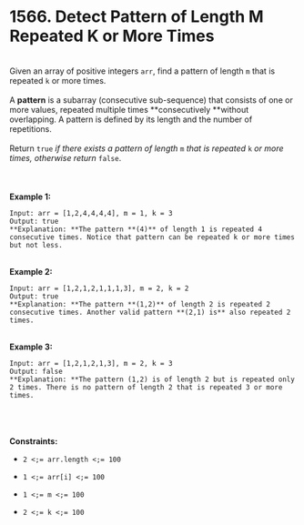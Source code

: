 # 1566. Detect Pattern of Length M Repeated K or More Times

<br />Given an array of positive integers `arr`, find a pattern of length `m` that is repeated `k` or more times.<br />
<br />A **pattern** is a subarray (consecutive sub-sequence) that consists of one or more values, repeated multiple times **consecutively **without overlapping. A pattern is defined by its length and the number of repetitions.<br />
<br />Return `true` <em>if there exists a pattern of length</em> `m` <em>that is repeated</em> `k` <em>or more times, otherwise return</em> `false`.<br />
<br /> <br />
<br />**Example 1:**<br />
```
Input: arr = [1,2,4,4,4,4], m = 1, k = 3
Output: true
**Explanation: **The pattern **(4)** of length 1 is repeated 4 consecutive times. Notice that pattern can be repeated k or more times but not less.
```
<br />**Example 2:**<br />
```
Input: arr = [1,2,1,2,1,1,1,3], m = 2, k = 2
Output: true
**Explanation: **The pattern **(1,2)** of length 2 is repeated 2 consecutive times. Another valid pattern **(2,1) is** also repeated 2 times.
```
<br />**Example 3:**<br />
```
Input: arr = [1,2,1,2,1,3], m = 2, k = 3
Output: false
**Explanation: **The pattern (1,2) is of length 2 but is repeated only 2 times. There is no pattern of length 2 that is repeated 3 or more times.
```
<br /> <br />
<br />**Constraints:**<br />

* `2 <;= arr.length <;= 100`

* `1 <;= arr[i] <;= 100`

* `1 <;= m <;= 100`

* `2 <;= k <;= 100`
